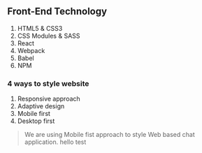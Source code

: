 ## Front-End Technology

1.  HTML5 & CSS3
2.  CSS Modules & SASS
3.  React  
4.  Webpack
5.  Babel
6.  NPM  

### 4 ways to style website 
1.  Responsive approach
2.  Adaptive design
3.  Mobile first 
4.  Desktop first 

> We are using Mobile fist approach to style Web based chat application.
hello test